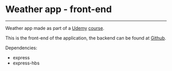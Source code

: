 # Weather app - front-end
---

Weather app made as part of a [Udemy](https://www.udemy.com) [course](https://www.udemy.com/share/101WGiAkIfcFpbRn4=/).

This is the front-end of the application, the backend can be found at [Github](https://github.com/mhoumann87/node_weather_app).

Dependencies:
* express
* express-hbs
